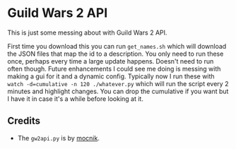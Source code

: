 # Guild Wars 2 API

This is just some messing about with Guild Wars 2 API.

First time you download this you can run `get_names.sh` which will download the JSON files that map the id to a description. You only need to run these once, perhaps every time a large update happens.  Doesn't need to run often though.  Future enhancements I could see me doing is messing with making a gui for it and a dynamic config.  Typically now I run these with `watch -d=cumulative -n 120 ./whatever.py` which will run the script every 2 minutes and highlight changes. You can drop the cumulative if you want but I have it in case it's a while before looking at it.

## Credits

* The `gw2api.py` is by [mocnik](https://github.com/mocnik/gw2api).

